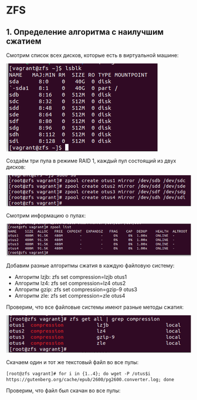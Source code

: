 # ZFS
## 1. Определение алгоритма с наилучшим сжатием
Смотрим список всех дисков, которые есть в виртуальной машине:

![lsblk](https://github.com/kureshtar/otus_linux_administrator/blob/main/HomeWork3_ZFS/images/Screenshot%20from%202023-09-21%2014-19-36.png)

Создаём три пула в режиме RAID 1, каждый пул состоящий из двух дисков:

![zpool create](https://github.com/kureshtar/otus_linux_administrator/blob/main/HomeWork3_ZFS/images/Screenshot%20from%202023-09-21%2014-22-55.png)

Смотрим информацию о пулах:

![zpool list](https://github.com/kureshtar/otus_linux_administrator/blob/main/HomeWork3_ZFS/images/Screenshot%20from%202023-09-21%2014-24-02.png)

Добавим разные алгоритмы сжатия в каждую файловую систему:

- Алгоритм lzjb: zfs set compression=lzjb otus1
- Алгоритм lz4:  zfs set compression=lz4 otus2
- Алгоритм gzip: zfs set compression=gzip-9 otus3
- Алгоритм zle:  zfs set compression=zle otus4

Проверим, что все файловые системы имеют разные методы сжатия:

![zfs get all](https://github.com/kureshtar/otus_linux_administrator/blob/main/HomeWork3_ZFS/images/Screenshot%20from%202023-09-22%2009-11-54.png)

Скачаем один и тот же текстовый файл во все пулы: 
```
[root@zfs vagrant]# for i in {1..4}; do wget -P /otus$i https://gutenberg.org/cache/epub/2600/pg2600.converter.log; done
```

Проверим, что файл был скачан во все пулы:

